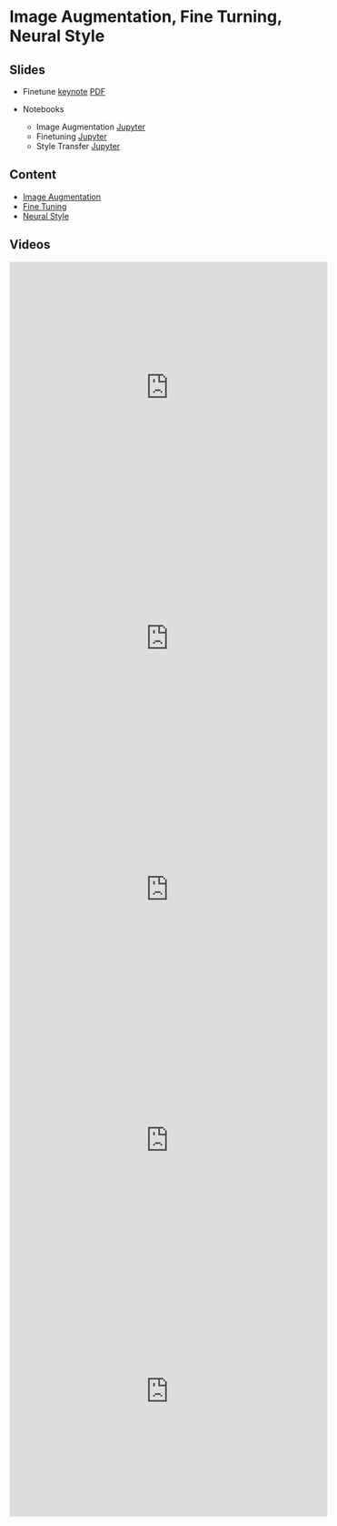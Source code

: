 # Image Augmentation, Fine Turning, Neural Style

## Slides

* Finetune
  [keynote](../../slides/3_14/15-Finetune.key)
  [PDF](../../slides/3_14/15-Finetune.pdf)

* Notebooks

  - Image Augmentation [Jupyter](../../slides/3_14/image-augmentation.ipynb)
  - Finetuning [Jupyter](../../slides/3_14/fine-tuning.ipynb)
  - Style Transfer [Jupyter](../../slides/3_14/neural-style.ipynb)

## Content

* [Image Augmentation](http://en.diveintodeeplearning.org/chapter_computer-vision/image-augmentation.html)
* [Fine Tuning](http://en.diveintodeeplearning.org/chapter_computer-vision/fine-tuning.html)
* [Neural Style](http://d2l.ai/chapter_computer-vision/neural-style.html)

## Videos


<center><iframe width="560" height="441" src="https://www.youtube.com/embed/d-rCZCHXNBo" frameborder="0" allowfullscreen></iframe></center>

<center><iframe width="560" height="441" src="https://www.youtube.com/embed/MhZ0MXhNNBY" frameborder="0" allowfullscreen></iframe></center>

<center><iframe width="560" height="441" src="https://www.youtube.com/embed/bzdQ1zC7PTM" frameborder="0" allowfullscreen></iframe></center>

<center><iframe width="560" height="441" src="https://www.youtube.com/embed/cJzjj4cdhq0" frameborder="0" allowfullscreen></iframe></center>

<center><iframe width="560" height="441" src="https://www.youtube.com/embed/9Hc4A2M35SI" frameborder="0" allowfullscreen></iframe></center>
